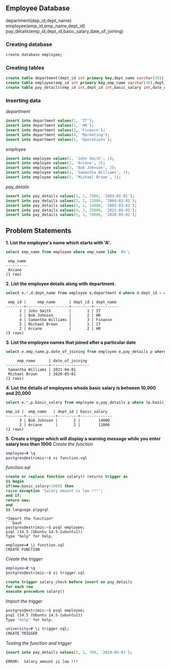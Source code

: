 
## Employee Database
department(dep_id,dept_name)<br>
employee(emp_id,emp_name,dept_id)<br>
pay_details(emp_id,dept_id,basic_salary,date_of_joining)<br>

### Creating database
```bash
create database employee;
```
### Creating tables
```sql
create table department(dept_id int primary key,dept_name varchar(30));
create table employee(emp_id int primary key,emp_name varchar(30),dept_id int, foreign key(dept_id) references department(dept_id));
create table pay_details(emp_id int,dept_id int,basic_salary int,date_of_joining date, foreign key(emp_id) references employee(emp_id), foreign key(dept_id) references department(dept_id));
```
### Inserting data
*department*
```sql
insert into department values(1, 'IT');
insert into department values(2, 'HR'); 
insert into department values(3, 'Finance'); 
insert into department values(4, 'Marketing'); 
insert into department values(5, 'Operations');
```

*employee*
```sql
insert into employee values(1, 'John Smith', 1);
insert into employee values(2, 'Arcane', 2);
insert into employee values(3, 'Bob Johnson', 2);
insert into employee values(4, 'Samantha Williams', 3);
insert into employee values(5, 'Michael Brown', 1);
```


*pay_details*
```sql
insert into pay_details values(1, 1, 7000, '2003-01-01');
insert into pay_details values(2, 2, 12000, '2004-02-01');
insert into pay_details values(3, 2, 14000, '2005-03-01');
insert into pay_details values(4, 3, 35000, '2021-04-01');
insert into pay_details values(5, 1, 70000, '2020-05-01');
```
## Problem Statements
**1. List the employee's name which starts with 'A'.**
```sql
select emp_name from employee where emp_name like 'A%';
```
```
 emp_name 
----------
 Arcane
(1 row)
```
**2. List the employee details along with department.**
```sql
select e.*,d.dept_name from employee e,department d where d.dept_id = e.dept_id;
```
```
 emp_id |     emp_name      | dept_id | dept_name 
--------+-------------------+---------+-----------
      1 | John Smith        |       1 | IT
      3 | Bob Johnson       |       2 | HR
      4 | Samantha Williams |       3 | Finance
      5 | Michael Brown     |       1 | IT
      2 | Arcane            |       2 | HR
(5 rows)
```

**3. List the employee names that joined after a particular date**
```sql
select e.emp_name,p.date_of_joining from employee e,pay_details p where p.date_of_joining > '2005-03-01' and e.emp_id=p.emp_id;
```
```
     emp_name      | date_of_joining 
-------------------+-----------------
 Samantha Williams | 2021-04-01
 Michael Brown     | 2020-05-01
(2 rows)
```

**4. List the details of employees whode basic salary is between 10,000 and 20,000**
```sql
select e.*,p.basic_salary from employee e,pay_details p where (p.basic_salary between 10000 and 20000) and e.emp_id=p.emp_id;
```
```
emp_id |  emp_name   | dept_id | basic_salary 
--------+-------------+---------+--------------
      3 | Bob Johnson |       2 |        14000
      2 | Arcane      |       2 |        12000
(2 rows)
```

**5. Create a trigger which will display a warning message while you enter salary less than 1000**
*Create the function*
``` bash
employee=# \q
postgres@extrimis:~$ vi function.sql
```
*function.sql*
```sql
create or replace function salary() returns trigger as
$$ begin
if(new.basic_salary<1000) then
raise exception 'Salary amount is low !!!';
end if;
return new;
end
$$ language plpgsql
```
```
*Import the function*
```bash
postgres@extrimis:~$ psql employee;
psql (14.5 (Ubuntu 14.5-1ubuntu1))
Type "help" for help.

employee=# \i function.sql
CREATE FUNCTION
```
*Create the trigger*
```bash
employee=# \q
postgres@extrimis:~$ vi trigger.sql
```
```sql
create trigger salary_check before insert on pay_details
for each row 
execute procedure salary()
```
*Import the trigger*
```bash
postgres@extrimis:~$ psql employee;
psql (14.5 (Ubuntu 14.5-1ubuntu1))
Type "help" for help.

university=# \i trigger.sql;
CREATE TRIGGER
```
*Testing the function and trigger*
```sql
insert into pay_details values(5, 1, 700, '2020-05-01');
```
```
ERROR:  Salary amount is low !!!
```
